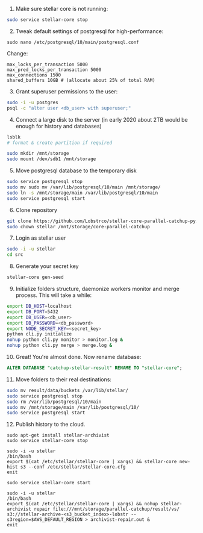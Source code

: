 1. Make sure stellar core is not running:
```bash
sudo service stellar-core stop
```

2. Tweak default settings of postgresql for high-performance:
```text
sudo nano /etc/postgresql/10/main/postgresql.conf
```

Change:
```text
max_locks_per_transaction 5000
max_pred_locks_per_transaction 5000
max_connections 1500
shared_buffers 10GB # (allocate about 25% of total RAM)
```

3. Grant superuser permissions to the user:
```bash
sudo -i -u postgres
psql -c "alter user <db_user> with superuser;"
```

4. Connect a large disk to the server (in early 2020 about 2TB would be enough for history and databases)
```bash
lsblk
# format & create partition if required

sudo mkdir /mnt/storage
sudo mount /dev/sdb1 /mnt/storage
```

5. Move postgresql database to the temporary disk
```bash
sudo service postgresql stop
sudo mv sudo mv /var/lib/postgresql/10/main /mnt/storage/
sudo ln -s /mnt/storage/main /var/lib/postgresql/10/main
sudo service postgresql start
```

6. Clone repository
```bash
git clone https://github.com/Lobstrco/stellar-core-parallel-catchup-py.git /mnt/storage/core-parallel-catchup
sudo chown stellar /mnt/storage/core-parallel-catchup
```

7. Login as stellar user
```bash
sudo -i -u stellar
cd src
```

8. Generate your secret key
```bash
stellar-core gen-seed
```

9. Initialize folders structure, daemonize workers monitor and merge process. This will take a while:
```bash
export DB_HOST=localhost
export DB_PORT=5432
export DB_USER=<db_user>
export DB_PASSWORD=<db_password>
export NODE_SECRET_KEY=<secret_key> 
python cli.py initialize
nohup python cli.py monitor > monitor.log &
nohup python cli.py merge > merge.log &
```

10. Great! You're almost done. Now rename database:
```sql
ALTER DATABASE "catchup-stellar-result" RENAME TO "stellar-core";
```

11. Move folders to their real destinations:
```bash
sudo mv result/data/buckets /var/lib/stellar/
sudo service postgresql stop
sudo rm /var/lib/postgresql/10/main
sudo mv /mnt/storage/main /var/lib/postgresql/10/
sudo service postgresql start
```

12. Publish history to the cloud.
```text
sudo apt-get install stellar-archivist
sudo service stellar-core stop

sudo -i -u stellar
/bin/bash
export $(cat /etc/stellar/stellar-core | xargs) && stellar-core new-hist s3 --conf /etc/stellar/stellar-core.cfg
exit

sudo service stellar-core start

sudo -i -u stellar
/bin/bash
export $(cat /etc/stellar/stellar-core | xargs) && nohup stellar-archivist repair file:///mnt/storage/parallel-catchup/result/vs/ s3://stellar-archive-<s3_bucket_index>-lobstr --s3region=$AWS_DEFAULT_REGION > archivist-repair.out &
exit
```
